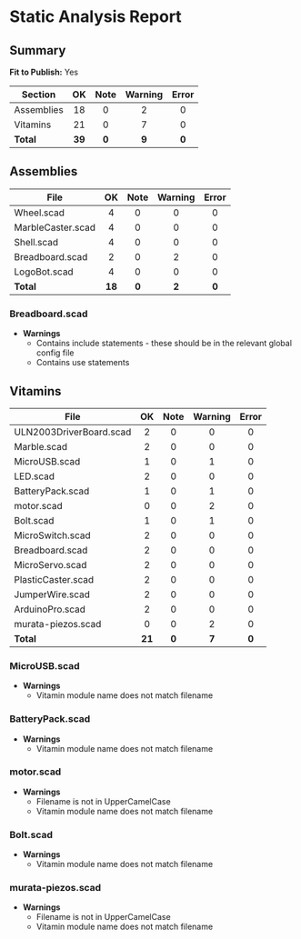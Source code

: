 # Static Analysis Report

## Summary

**Fit to Publish:** Yes

Section    | OK  | Note | Warning | Error
---------- |:---:|:----:|:-------:|:-----:
Assemblies | 18  | 0    | 2       | 0    
Vitamins   | 21  | 0    | 7       | 0    
**Total**  | **39**  | **0**  | **9**  | **0** 

## Assemblies

File     | OK | Note | Warning | Error
------  | :---:  | :---:  | :---:  | :---: 
Wheel.scad | 4 | 0 | 0 | 0
MarbleCaster.scad | 4 | 0 | 0 | 0
Shell.scad | 4 | 0 | 0 | 0
Breadboard.scad | 2 | 0 | 2 | 0
LogoBot.scad | 4 | 0 | 0 | 0
**Total**  | **18**  | **0**  | **2**  | **0** 

### Breadboard.scad

* **Warnings**
  * Contains include statements - these should be in the relevant global config file
  * Contains use statements

## Vitamins

File     | OK | Note | Warning | Error
------  | :---:  | :---:  | :---:  | :---: 
ULN2003DriverBoard.scad | 2 | 0 | 0 | 0
Marble.scad | 2 | 0 | 0 | 0
MicroUSB.scad | 1 | 0 | 1 | 0
LED.scad | 2 | 0 | 0 | 0
BatteryPack.scad | 1 | 0 | 1 | 0
motor.scad | 0 | 0 | 2 | 0
Bolt.scad | 1 | 0 | 1 | 0
MicroSwitch.scad | 2 | 0 | 0 | 0
Breadboard.scad | 2 | 0 | 0 | 0
MicroServo.scad | 2 | 0 | 0 | 0
PlasticCaster.scad | 2 | 0 | 0 | 0
JumperWire.scad | 2 | 0 | 0 | 0
ArduinoPro.scad | 2 | 0 | 0 | 0
murata-piezos.scad | 0 | 0 | 2 | 0
**Total**  | **21**  | **0**  | **7**  | **0** 

### MicroUSB.scad

* **Warnings**
  * Vitamin module name does not match filename

### BatteryPack.scad

* **Warnings**
  * Vitamin module name does not match filename

### motor.scad

* **Warnings**
  * Filename is not in UpperCamelCase
  * Vitamin module name does not match filename

### Bolt.scad

* **Warnings**
  * Vitamin module name does not match filename

### murata-piezos.scad

* **Warnings**
  * Filename is not in UpperCamelCase
  * Vitamin module name does not match filename

